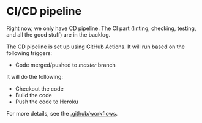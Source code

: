 # CI/CD pipeline

Right now, we only have CD pipeline. The CI part (linting, checking, testing, and all the good stuff) are in the backlog.

The CD pipeline is set up using GitHub Actions. It will run based on the following triggers:

- Code merged/pushed to *master* branch

It will do the following:

- Checkout the code
- Build the code
- Push the code to Heroku

For more details, see the [.github/workflows](.github/workflows).